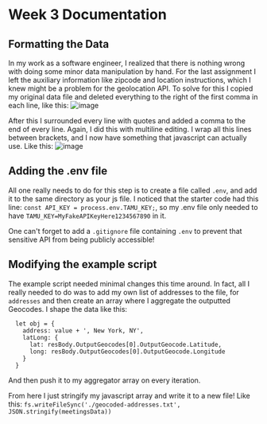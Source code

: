 # Week 3 Documentation

## Formatting the Data
In my work as a software engineer, I realized that there is nothing wrong with doing some minor data manipulation by hand. For the last assignment I left the auxiliary information like zipcode and location instructions, which I knew might be a problem for the geolocation API.
To solve for this I copied my original data file and deleted everything to the right of the first comma in each line, like this:
![image](https://user-images.githubusercontent.com/20379698/134233861-33f977ce-d19d-413e-bf2a-ab31c4a126ec.png)

After this I surrounded every line with quotes and added a comma to the end of every line. Again, I did this with multiline editing. I wrap all this lines between brackets, and I now have something that javascript can actually use. Like this:
![image](https://user-images.githubusercontent.com/20379698/134234205-c3d1e4d2-1a3d-4dba-83eb-0b90f35c8ae5.png)


## Adding the .env file
All one really needs to do for this step is to create a file called `.env`, and add it to the same directory as your js file. I noticed that the starter code had this line: `const API_KEY = process.env.TAMU_KEY;`, so my .env file only needed to have `TAMU_KEY=MyFakeAPIKeyHere1234567890` in it.

One can't forget to add a `.gitignore` file containing `.env` to prevent that sensitive API from being publicly accessible!

## Modifying the example script

The example script needed minimal changes this time around. In fact, all I really needed to do was to add my own list of addresses to the file, for `addresses` and then create an array where I aggregate the outputted Geocodes. I shape the data like this:
```
  let obj = {
    address: value + ', New York, NY',
    latLong: {
      lat: resBody.OutputGeocodes[0].OutputGeocode.Latitude,
      long: resBody.OutputGeocodes[0].OutputGeocode.Longitude
    }
  }
```
And then push it to my aggregator array on every iteration.

From here I just stringify my javascript array and write it to a new file! Like this: `fs.writeFileSync('./geocoded-addresses.txt', JSON.stringify(meetingsData))`
